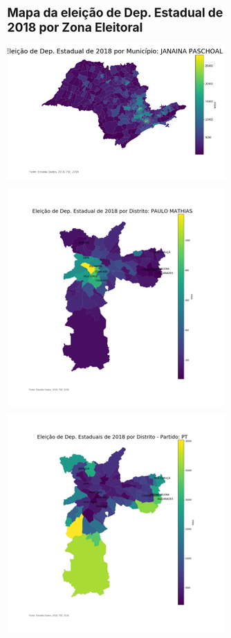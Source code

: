 # Mapa da eleição de Dep. Estadual de 2018 por Zona Eleitoral

![Screenshot](sp-estado.png)

![Screenshot](sp-distrito.png)

![Screenshot](sp-distrito-partido-pt.png)
